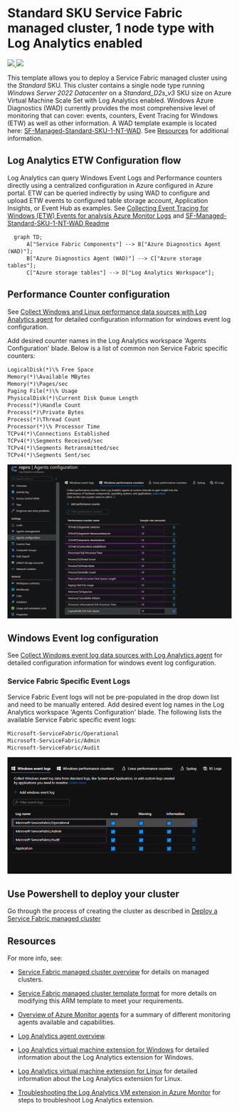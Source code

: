 # Standard SKU Service Fabric managed cluster, 1 node type with Log Analytics enabled

<a href="https://portal.azure.com/#create/Microsoft.Template/uri/https%3A%2F%2Fraw.githubusercontent.com%2FAzure-Samples%2Fservice-fabric-cluster-templates%2Fmaster%2FSF-Managed-Standard-SKU-1-NT-LogAnalytics%2Fazuredeploy.json" target="_blank">
    <img src="http://azuredeploy.net/deploybutton.png"/>
</a>
<a href="http://armviz.io/#/?load=https%3A%2F%2Fraw.githubusercontent.com%2FAzure-Samples%2Fservice-fabric-cluster-templates%2Fmaster%2FSF-Managed-Standard-SKU-1-NT-LogAnalytics%2Fazuredeploy.json" target="_blank">
    <img src="http://armviz.io/visualizebutton.png"/>
</a>

This template allows you to deploy a Service Fabric managed cluster using the *Standard* SKU. This cluster contains a single node type running *Windows Server 2022 Datacenter* on a *Standard_D2s_v3* SKU size on Azure Virtual Machine Scale Set with Log Analytics enabled. Windows Azure Diagnostics (WAD) currently provides the most comprehensive level of monitoring that can cover: events, counters, Event Tracing for Windows (ETW) as well as other information. A WAD template example is located here: [SF-Managed-Standard-SKU-1-NT-WAD](../SF-Managed-Standard-SKU-1-NT-WAD). See [Resources](#resources) for additional information.

## Log Analytics ETW Configuration flow

Log Analytics can query Windows Event Logs and Performance counters directly using a centralized configuration in Azure configured in Azure portal. ETW can be queried indirectly by using WAD to configure and upload ETW events to configured table storage account, Application Insights, or Event Hub as examples. See [Collecting Event Tracing for Windows (ETW) Events for analysis Azure Monitor Logs](https://docs.microsoft.com/azure/azure-monitor/agents/data-sources-event-tracing-windows) and [SF-Managed-Standard-SKU-1-NT-WAD Readme](../SF-Managed-Standard-SKU-1-NT-WAD/README.md)

```mermaid
  graph TD;
      A["Service Fabric Components"] --> B["Azure Diagnostics Agent (WAD)"];
      B["Azure Diagnostics Agent (WAD)"] --> C["Azure storage tables"];
      C["Azure storage tables"] --> D["Log Analytics Workspace"];
```

## Performance Counter configuration

See [Collect Windows and Linux performance data sources with Log Analytics agent](https://docs.microsoft.com/azure/azure-monitor/agents/data-sources-performance-counters) for detailed configuration information for windows event log configuration.

Add desired counter names in the Log Analytics workspace 'Agents Configuration' blade. Below is a list of common non Service Fabric specific counters:

```
LogicalDisk(*)\% Free Space
Memory(*)\Available MBytes
Memory(*)\Pages/sec
Paging File(*)\% Usage
PhysicalDisk(*)\Current Disk Queue Length
Process(*)\Handle Count
Process(*)\Private Bytes
Process(*)\Thread Count
Processor(*)\% Processor Time
TCPv4(*)\Connections Established
TCPv4(*)\Segments Received/sec
TCPv4(*)\Segments Retransmitted/sec
TCPv4(*)\Segments Sent/sec

```

![](media/log-analytics-sf-counter.png)

## Windows Event log configuration

See [Collect Windows event log data sources with Log Analytics agent](https://docs.microsoft.com/azure/azure-monitor/agents/data-sources-windows-events) for detailed configuration information for windows event log configuration.

### Service Fabric Specific Event Logs

Service Fabric Event logs will not be pre-populated in the drop down list and need to be manually entered. Add desired event log names in the Log Analytics workspace 'Agents Configuration' blade. The following lists the available Service Fabric specific event logs:

```
Microsoft-ServiceFabric/Operational
Microsoft-ServiceFabric/Admin
Microsoft-ServiceFabric/Audit
```

![](media/log-analytics-sf-event-logs.png)

## Use Powershell to deploy your cluster

Go through the process of creating the cluster as described in [Deploy a Service Fabric managed cluster](https://docs.microsoft.com/azure/service-fabric/tutorial-managed-cluster-deploy)

## Resources

For more info, see:

- [Service Fabric managed cluster overview](https://docs.microsoft.com/azure/service-fabric/overview-managed-cluster) for details on managed clusters.

- [Service Fabric managed cluster template format](https://docs.microsoft.com/azure/templates/microsoft.servicefabric/2021-05-01/managedclusters) for more details on modifying this ARM template to meet your requirements.

- [Overview of Azure Monitor agents](https://docs.microsoft.com/azure/azure-monitor/agents/agents-overview) for a summary of different monitoring agents available and capabilities.

- [Log Analytics agent overview](https://docs.microsoft.com/en-us/azure/azure-monitor/agents/log-analytics-agent). 

- [Log Analytics virtual machine extension for Windows](https://docs.microsoft.com/azure/virtual-machines/extensions/oms-windows) for detailed information about the Log Analytics extension for Windows.

- [Log Analytics virtual machine extension for Linux](https://docs.microsoft.com/azure/virtual-machines/extensions/oms-linux) for detailed information about the Log Analytics extension for Linux.

- [Troubleshooting the Log Analytics VM extension in Azure Monitor](https://docs.microsoft.com/azure/azure-monitor/visualize/vmext-troubleshoot) for steps to troubleshoot Log Analytics extension.
